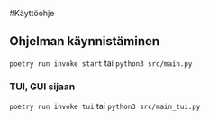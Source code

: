 #Käyttöohje
## Ohjelman käynnistäminen
```poetry run invoke start``` 
tai 
```python3 src/main.py```

### TUI, GUI sijaan
```poetry run invoke tui``` 
tai 
```python3 src/main_tui.py```
